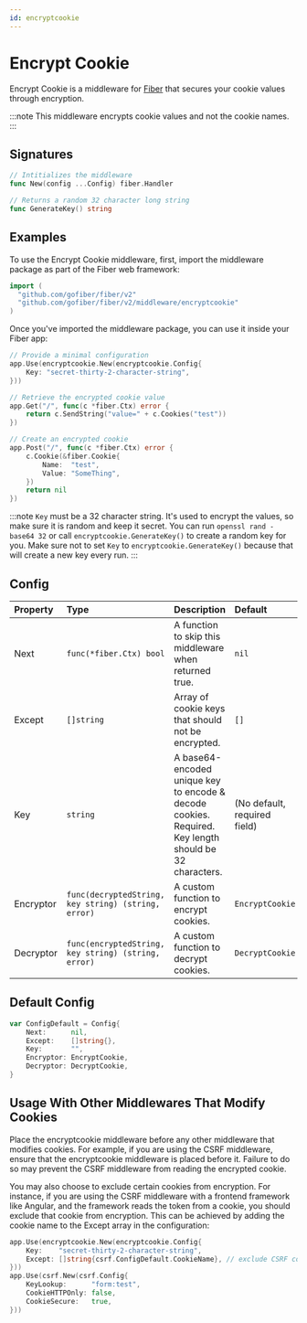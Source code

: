 ```yaml
---
id: encryptcookie
---
```


# Encrypt Cookie

Encrypt Cookie is a middleware for [Fiber](https://github.com/gofiber/fiber) that secures your cookie values through encryption. 

:::note
This middleware encrypts cookie values and not the cookie names.
:::

## Signatures

```go
// Intitializes the middleware
func New(config ...Config) fiber.Handler

// Returns a random 32 character long string
func GenerateKey() string
```

## Examples

To use the Encrypt Cookie middleware, first, import the middleware package as part of the Fiber web framework:

```go
import (
  "github.com/gofiber/fiber/v2"
  "github.com/gofiber/fiber/v2/middleware/encryptcookie"
)
```

Once you've imported the middleware package, you can use it inside your Fiber app:

```go
// Provide a minimal configuration
app.Use(encryptcookie.New(encryptcookie.Config{
    Key: "secret-thirty-2-character-string",
}))

// Retrieve the encrypted cookie value
app.Get("/", func(c *fiber.Ctx) error {
    return c.SendString("value=" + c.Cookies("test"))
})

// Create an encrypted cookie
app.Post("/", func(c *fiber.Ctx) error {
    c.Cookie(&fiber.Cookie{
        Name:  "test",
        Value: "SomeThing",
    })
    return nil
})
```

:::note
`Key` must be a 32 character string. It's used to encrypt the values, so make sure it is random and keep it secret.
You can run `openssl rand -base64 32` or call `encryptcookie.GenerateKey()` to create a random key for you.
Make sure not to set `Key` to `encryptcookie.GenerateKey()` because that will create a new key every run.
:::

## Config

| Property  | Type                                                | Description                                                                                         | Default                      |
|:----------|:----------------------------------------------------|:------------------------------------------------------------------------------------------------------|:-----------------------------|
| Next      | `func(*fiber.Ctx) bool`                             | A function to skip this middleware when returned true.                                                | `nil`                        |
| Except    | `[]string`                                          | Array of cookie keys that should not be encrypted.                                                    | `[]`                         |
| Key       | `string`                                            | A base64-encoded unique key to encode & decode cookies. Required. Key length should be 32 characters. | (No default, required field) |
| Encryptor | `func(decryptedString, key string) (string, error)` | A custom function to encrypt cookies.                                                                 | `EncryptCookie`              |
| Decryptor | `func(encryptedString, key string) (string, error)` | A custom function to decrypt cookies.                                                                 | `DecryptCookie`              |

## Default Config

```go
var ConfigDefault = Config{
	Next:      nil,
	Except:    []string{},
	Key:       "",
	Encryptor: EncryptCookie,
	Decryptor: DecryptCookie,
}
```

## Usage With Other Middlewares That Modify Cookies
Place the encryptcookie middleware before any other middleware that modifies cookies. For example, if you are using the CSRF middleware, ensure that the encryptcookie middleware is placed before it. Failure to do so may prevent the CSRF middleware from reading the encrypted cookie.

You may also choose to exclude certain cookies from encryption. For instance, if you are using the CSRF middleware with a frontend framework like Angular, and the framework reads the token from a cookie, you should exclude that cookie from encryption. This can be achieved by adding the cookie name to the Except array in the configuration:

```go
app.Use(encryptcookie.New(encryptcookie.Config{
	Key:    "secret-thirty-2-character-string",
	Except: []string{csrf.ConfigDefault.CookieName}, // exclude CSRF cookie
}))
app.Use(csrf.New(csrf.Config{
	KeyLookup:      "form:test",
	CookieHTTPOnly: false,
	CookieSecure:   true,
}))
```
